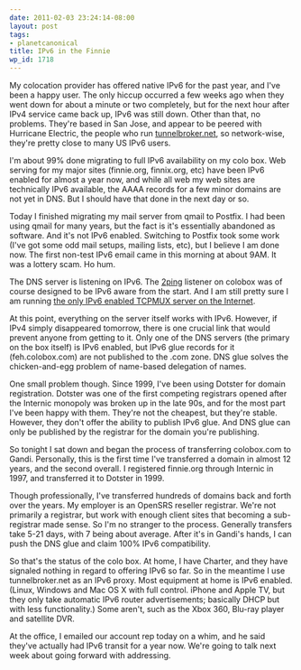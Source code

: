 ```yaml
---
date: 2011-02-03 23:24:14-08:00
layout: post
tags:
- planetcanonical
title: IPv6 in the Finnie
wp_id: 1718
---
```

My colocation provider has offered native IPv6 for the past year, and I've been a happy user. The only hiccup occurred a few weeks ago when they went down for about a minute or two completely, but for the next hour after IPv4 service came back up, IPv6 was still down. Other than that, no problems. They're based in San Jose, and appear to be peered with Hurricane Electric, the people who run [tunnelbroker.net](https://www.tunnelbroker.net/), so network-wise, they're pretty close to many US IPv6 users.

I'm about 99% done migrating to full IPv6 availability on my colo box. Web serving for my major sites (finnie.org, finnix.org, etc) have been IPv6 enabled for almost a year now, and while all web my web sites are technically IPv6 available, the AAAA records for a few minor domains are not yet in DNS. But I should have that done in the next day or so.

Today I finished migrating my mail server from qmail to Postfix. I had been using qmail for many years, but the fact is it's essentially abandoned as software. And it's not IPv6 enabled. Switching to Postfix took some work (I've got some odd mail setups, mailing lists, etc), but I believe I am done now. The first non-test IPv6 email came in this morning at about 9AM. It was a lottery scam. Ho hum.

The DNS server is listening on IPv6. The [2ping](https://www.finnie.org/software/2ping/) listener on colobox was of course designed to be IPv6 aware from the start. And I am still pretty sure I am running [the only IPv6 enabled TCPMUX server on the Internet](https://www.finnie.org/2010/04/30/ipv6-living-in-the-future-etc-etc/).

At this point, everything on the server itself works with IPv6. However, if IPv4 simply disappeared tomorrow, there is one crucial link that would prevent anyone from getting to it. Only one of the DNS servers (the primary on the box itself) is IPv6 enabled, but IPv6 glue records for it (feh.colobox.com) are not published to the .com zone. DNS glue solves the chicken-and-egg problem of name-based delegation of names.

One small problem though. Since 1999, I've been using Dotster for domain registration. Dotster was one of the first competing registrars opened after the Internic monopoly was broken up in the late 90s, and for the most part I've been happy with them. They're not the cheapest, but they're stable. However, they don't offer the ability to publish IPv6 glue. And DNS glue can only be published by the registrar for the domain you're publishing.

So tonight I sat down and began the process of transferring colobox.com to Gandi. Personally, this is the first time I've transferred a domain in almost 12 years, and the second overall. I registered finnie.org through Internic in 1997, and transferred it to Dotster in 1999.

Though professionally, I've transferred hundreds of domains back and forth over the years. My employer is an OpenSRS reseller registrar. We're not primarily a registrar, but work with enough client sites that becoming a sub-registrar made sense. So I'm no stranger to the process. Generally transfers take 5-21 days, with 7 being about average. After it's in Gandi's hands, I can push the DNS glue and claim 100% IPv6 compatibility.

So that's the status of the colo box. At home, I have Charter, and they have signaled nothing in regard to offering IPv6 so far. So in the meantime I use tunnelbroker.net as an IPv6 proxy. Most equipment at home is IPv6 enabled. (Linux, Windows and Mac OS X with full control. iPhone and Apple TV, but they only take automatic IPv6 router advertisements; basically DHCP but with less functionality.) Some aren't, such as the Xbox 360, Blu-ray player and satellite DVR.

At the office, I emailed our account rep today on a whim, and he said they've actually had IPv6 transit for a year now. We're going to talk next week about going forward with addressing.
